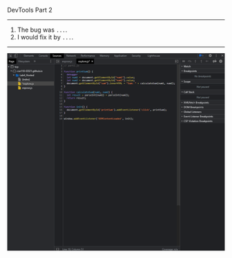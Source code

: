 DevTools Part 2

---
1. The bug was `...`.
2. I would fix it by `...`.
---

![image](explore/devtools/fix.png)